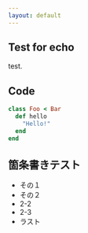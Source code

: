 ```yaml
---
layout: default
---
```

## Test for echo

test.

## Code

```ruby
class Foo < Bar
  def hello
    "Hello!"
  end
end
```

## 箇条書きテスト

* その１
* その２
 * 2-2
 * 2-3
* ラスト

